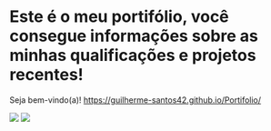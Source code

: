 # Este é o meu portifólio, você consegue informações sobre as minhas qualificações e projetos recentes!
Seja bem-vindo(a)!
https://guilherme-santos42.github.io/Portifolio/

<img src="https://github.com/user-attachments/assets/30cf5711-965a-4ea4-acfd-5fa2b9acd676">

<img src="https://github.com/user-attachments/assets/d58b4703-e395-45c4-9e72-5517d25dbb93">
